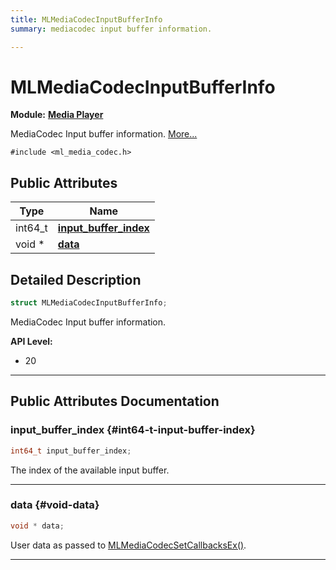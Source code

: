 ```yaml
---
title: MLMediaCodecInputBufferInfo
summary: mediacodec input buffer information. 

---
```


# MLMediaCodecInputBufferInfo

**Module:** **[Media Player](/versioned_docs/version-22-May-2023/api-ref/api/Modules/group___media_player/group___media_player.md)**



MediaCodec Input buffer information.  [More...](#detailed-description)


`#include <ml_media_codec.h>`

## Public Attributes

| Type           | Name           |
| -------------- | -------------- |
| int64_t | **[input_buffer_index](/versioned_docs/version-22-May-2023/api-ref/api/Modules/group___media_player/struct_m_l_media_codec_input_buffer_info.md#int64-t-input-buffer-index)**  |
| void * | **[data](/versioned_docs/version-22-May-2023/api-ref/api/Modules/group___media_player/struct_m_l_media_codec_input_buffer_info.md#void-data)**  |

## Detailed Description

```cpp
struct MLMediaCodecInputBufferInfo;
```

MediaCodec Input buffer information. 




**API Level:**
  * 20




-----------
## Public Attributes Documentation

### input_buffer_index {#int64-t-input-buffer-index}

```cpp
int64_t input_buffer_index;
```


The index of the available input buffer. 





-----------

### data {#void-data}

```cpp
void * data;
```


User data as passed to [MLMediaCodecSetCallbacksEx()](/versioned_docs/version-22-May-2023/api-ref/api/Modules/group___media_player/group___media_player.md#mlresult-mlmediacodecsetcallbacksex). 





-----------


